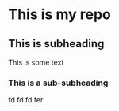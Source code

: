 # This is my repo
## This is subheading
This is some text
### This is a sub-subheading
fd
fd
fd
fer






















































































































































































































































































































































































































































































































































































































































































































































































































































































































































































































































































































































































































































































































































































































































































































































































































































































































































































































































































































































































































































































































































































































































































































































